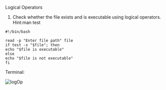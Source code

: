Logical Operators

1) Check whether the file exists and is executable using logical operators.
Hint:man test

```
#!/bin/bash

read -p "Enter file path" file
if test -x "$file"; then
echo "$file is executable"
else
echo "$file is not executable"
fi
```

Terminal:

![logOp](https://github.com/Sharath15eUR/YuvaAdhithyanG/assets/76591922/12c252b1-986e-4d14-a960-2e662b21278b)
